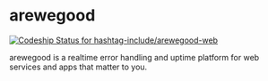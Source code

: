 arewegood
===========

[ ![Codeship Status for hashtag-include/arewegood-web](https://codeship.com/projects/33d7c700-4ce3-0132-df74-5a56e8d5bc4a/status)](https://codeship.com/projects/47283)  
  
arewegood is a realtime error handling and uptime platform for web services and apps that matter to you.  
 
